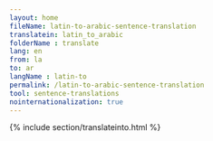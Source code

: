 ```yaml
---
layout: home
fileName: latin-to-arabic-sentence-translation
translatein: latin_to_arabic
folderName : translate
lang: en
from: la
to: ar
langName : latin-to
permalink: /latin-to-arabic-sentence-translation
tool: sentence-translations
nointernationalization: true
---
```

{% include section/translateinto.html %}
